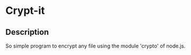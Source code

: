 # Crypt-it

## Description
So simple program to encrypt any file using the module 'crypto' of node.js.